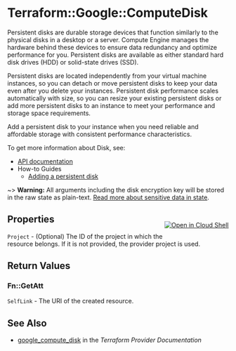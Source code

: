 # Terraform::Google::ComputeDisk

Persistent disks are durable storage devices that function similarly to
the physical disks in a desktop or a server. Compute Engine manages the
hardware behind these devices to ensure data redundancy and optimize
performance for you. Persistent disks are available as either standard
hard disk drives (HDD) or solid-state drives (SSD).

Persistent disks are located independently from your virtual machine
instances, so you can detach or move persistent disks to keep your data
even after you delete your instances. Persistent disk performance scales
automatically with size, so you can resize your existing persistent disks
or add more persistent disks to an instance to meet your performance and
storage space requirements.

Add a persistent disk to your instance when you need reliable and
affordable storage with consistent performance characteristics.


To get more information about Disk, see:

* [API documentation](https://cloud.google.com/compute/docs/reference/latest/disks)
* How-to Guides
    * [Adding a persistent disk](https://cloud.google.com/compute/docs/disks/add-persistent-disk)

~> **Warning:** All arguments including the disk encryption key will be stored in the raw
state as plain-text.
[Read more about sensitive data in state](/docs/state/sensitive-data.html).

<div class = "oics-button" style="float: right; margin: 0 0 -15px">
  <a href="https://console.cloud.google.com/cloudshell/open?cloudshell_git_repo=https%3A%2F%2Fgithub.com%2Fterraform-google-modules%2Fdocs-examples.git&cloudshell_working_dir=disk_basic&cloudshell_image=gcr.io%2Fgraphite-cloud-shell-images%2Fterraform%3Alatest&open_in_editor=main.tf&cloudshell_print=.%2Fmotd&cloudshell_tutorial=.%2Ftutorial.md" target="_blank">
    <img alt="Open in Cloud Shell" src="//gstatic.com/cloudssh/images/open-btn.svg" style="max-height: 44px; margin: 32px auto; max-width: 100%;">
  </a>
</div>

## Properties

`Project` - (Optional) The ID of the project in which the resource belongs. If it is not provided, the provider project is used.


## Return Values

### Fn::GetAtt

`SelfLink` - The URI of the created resource.

## See Also

* [google_compute_disk](https://www.terraform.io/docs/providers/google/r/compute_disk.html) in the _Terraform Provider Documentation_